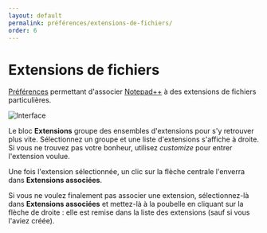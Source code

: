 ```yaml
---
layout: default
permalink: préférences/extensions-de-fichiers/
order: 6
---
```

# Extensions de fichiers

[Préférences](préférences.md) permettant d'associer [Notepad++](notepad++.md) à des extensions de fichiers particulières.

![Interface](https://github.com/nliautaud/nppmanuel/blob/master/images/preferences/06_extensions.png)

Le bloc **Extensions** groupe des ensembles d'extensions pour s'y retrouver plus vite. Sélectionnez un groupe et une liste d'extensions s'affiche à droite. Si vous ne trouvez pas votre bonheur, utilisez *customize* pour entrer l'extension voulue.

Une fois l'extension sélectionnée, un clic sur la flèche centrale l'enverra dans **Extensions associées**.

Si vous ne voulez finalement pas associer une extension, sélectionnez-là dans **Extensions associées** et mettez-là à la poubelle en cliquant sur la flèche de droite : elle est remise dans la liste des extensions (sauf si vous l'aviez créée).

